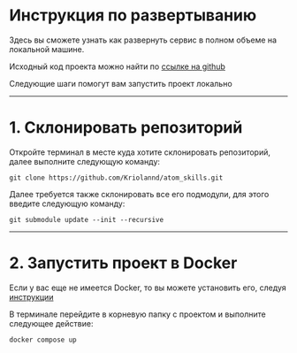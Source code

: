 # Инструкция по развертыванию

Здесь вы сможете узнать как развернуть сервис в полном объеме на локальной машине.

Исходный код проекта можно найти по [ссылке на github](https://github.com/Kriolannd/atom_skills)

Следующие шаги помогут вам запустить проект локально

---
# 1. Склонировать репозиторий

Откройте терминал в месте куда хотите склонировать репозиторий, далее выполните следующую команду:
```
git clone https://github.com/Kriolannd/atom_skills.git
```

Далее требуется также склонировать все его подмодули, для этого введите следующую команду:
```
git submodule update --init --recursive
```

---
# 2. Запустить проект в Docker

Если у вас еще не имеется Docker, то вы можете установить его, следуя [инструкции](https://docs.docker.com/get-docker/)

В терминале перейдите в корневую папку с проектом и выполните следующее действие:
```
docker compose up
```



